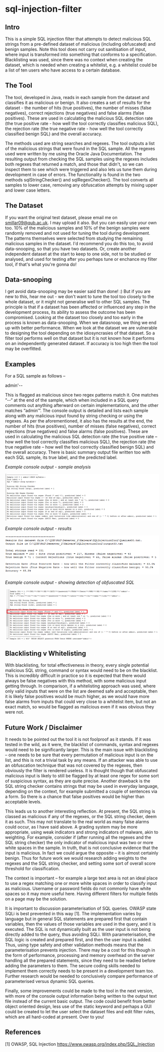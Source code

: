 # sql-injection-filter

Intro
-----
This is a simple SQL injection filter that attempts to detect malicious SQL strings from a pre-defined dataset of malicious (including obfuscated) and benign samples.  Note this tool does not carry out sanitisation of input, where input is transformed into something that conforms to a specification.  Blacklisting was used, since there was no context when creating the dataset, which is needed when creating a whitelist, e.g. a whitelist could be a list of ten users who have access to a certain database.

The Tool
--------
The tool, developed in Java, reads in each sample from the dataset and classifies it as malicious or benign.  It also creates a set of results for the dataset - the number of hits (true positives), the number of misses (false negatives), correct rejections (true negatives) and false alarms (false positives).  These are used in calculating the malicious SQL detection rate (the true positive rate - how well the tool correctly classifies malicious SQL), the rejection rate (the true negative rate - how well the tool correctly classified benign SQL) and the overall accuracy.

The methods used are string searches and regexes.  The tool outputs a list of the malicious strings that were found in the SQL sample.  All the regexes used were written by me using the Oracle Java Documentation.  The resulting output from checking the SQL samples using the regexes includes both regexes that returned a match, and those that didn't, so we can inspect them to see which were triggered and also lets us tune them during development in case of errors.  The functionality is found in the two methods sqlStringChecker() and sqlRegexChecker().  The tool converts all samples to lower case, removing any obfuscation attempts by mixing upper and lower case letters.

The Dataset
-----------
If you want the original test dataset, please email me on smillar09@qub.ac.uk.  I may upload it also.  But you can easily use your own too.  10% of the malicious samples and 10% of the benign samples were randomly removed and not used for tuning the tool during development.  The patterns themselves were selected from studying the remaining malicious samples in the dataset.  I'd recommend you do this too, to avoid data-snooping, so that you have two datasets.  Or, create another independent dataset at the start to keep to one side, not to be studied or analysed, and used for testing after you perhaps tune or enchance my filter tool, if that's what you're gonna do!

Data-snooping
-------------
I get avoid data-snooping may be easier said than done! :) But if you are new to this, hear me out - we don't want to tune the tool too closely to the whole dataset, or it might not generalise well to other SQL samples.  The principle is that if a dataset has been affected or influenced any step in the development process, its ability to assess the outcome has been compromised.  Looking at the dataset too closely and too early in the process is known as data-snooping.  When we datasnoop, we thing we end up with better performance.  When we look at the dataset we are vulnerable to designing the tool depending on the idiosyncrasies of that dataset. So a filter tool performs well on that dataset but it is not known how it performs on an independently generated dataset.  If accuracy is too high then the tool may be overfitted.

Examples
--------
For a SQL sample as follows –

admin'--

This is flagged as malicious since two regex patterns match it.  One matches “--“ at the end of the sample, which when included in a SQL query comments out anything afterward on certain implementations, and the other matches “admin’”.  The console output is detailed and lists each sample along with any malicious input found by string checking or using the regexes.  As per the aforementioned, it also has the results at the end, the number of hits (true positives), number of misses (false negatives), correct rejections (true negatives) and false alarms (false positives).  These are used in calculating the malicious SQL detection rate (the true positive rate – how well the tool correctly classifies malicious SQL), the rejection rate (the true negative rate – how well the tool correctly classified benign SQL) and the overall accuracy.  There is basic summary output file written too with each SQL sample, its true label, and the predicted label.

*Example console output - sample analysis*

![Example console output - sample analysis](screenshots/sqlToolConsoleOutput.png "Example console output - sample analysis")

*Example console output - results*

![Example console output - results](screenshots/sqlToolConsoleOutput2.png "Example console output - results")

*Example console output - showing detection of obfuscated SQL*

![Example console output - showing detection of obfuscated SQL](screenshots/sqlToolConsoleOutput3.png "Example console output - showing detection of obfuscated SQL")

Blacklisting v Whitelisting
---------------------------
With blacklisting, for total effectiveness in theory, every single potential malicious SQL string, command or syntax would need to be on the blacklist.  This is incredibly difficult in practice so it is expected that there would always be false negatives with this method, with some malicious input getting through.    In comparison, if a whitelisting approach was used, where only valid inputs that were on the list are deemed safe and acceptable, then it is likely false positives would be much higher, as we would have more false alarms from inputs that could very close to a whitelist item, but not an exact match, so would be flagged as malicious even if it was obvious they were not.

Future Work / Disclaimer
------------------------
It needs to be pointed out the tool it is not foolproof as it stands.  If it was tested in the wild, as it were, the blacklist of commands, syntax and regexes would need to be significantly larger.  This is the main issue with blacklisting – one needs to be sure that every permutation of malicious input is on the list, and this is not a trivial task by any means.  If an attacker was able to use an obfuscation technique that was not covered by the regexes, then obviously the filter is rendered useless.  It is thought though that obfuscated malicious input is likely to still be flagged by at least one regex for some sort of suspicious syntax, as they are quite precise.  Another drawback is the SQL string checker contains strings that may be used in everyday language, depending on the context, for example submitted a couple of sentences via a form.  So there is a chance that false positives would be higher than acceptable levels.  

This leads us to another interesting reflection.  At present, the SQL string is classed as malicious if any of the regexes, or the SQL string checker, deem it as such.  This may not translate to the real world as many false alarms could occur, as I have said above.  A grading system may be more appropriate, using weak indicators and strong indicators of malware, akin to weighting.  For example, consider if (after running all the regexes and the SQL string checker) the only indicator of malicious input was two or more white spaces in the sample.  In truth, that is not conclusive evidence that the input is malicious.  In fact we could argue the opposite – it is almost certainly benign.  Thus for future work we would research adding weights to the regexes and the SQL string checker, and setting some sort of overall score threshold for classification.  

The context is important – for example a large text area is not an ideal place to use a regex matching one or more white spaces in order to classify input as malicious.  Username or password fields do not commonly have white spaces so it may more useful here.  Having different filters for multiple fields on a page may be the solution.

It is important to discussion parameterisation of SQL queries.  OWASP state SQLi is best prevented in this way [1].  The implementation varies by language but in general SQL statements are prepared first that contain variables, then the values of those variables are used in the query, and it is executed.  The SQL is not dynamically built as the user input is not being directly added to the query, thus avoiding SQLi.  With parameterisation, the SQL logic is created and prepared first, and then the user input is added.  Thus, using type safety and other validation methods means that the parameterisation prevents injection.  There may be a cost for this though in the form of performance, processing and memory overhead on the server handling all the prepared statements, since they need to be readied before adding the parameters to them.  The secure coding skills needed to implement them correctly needs to be present in a development team too.  Further research would be needed to conclusively compare performance of parameterised versus dynamic SQL queries.

Finally, some improvements could be made to the tool in the next version, with more of the console output information being written to the output text file instead of the current basic output.  The code could benefit from better object oriented design, less use of the static keyword and perhaps a GUI could be created to let the user select the dataset files and edit filter rules, which are all hard-coded at present.  Over to you!

References
----------
\[1] OWASP, SQL Injection https://www.owasp.org/index.php/SQL_Injection
